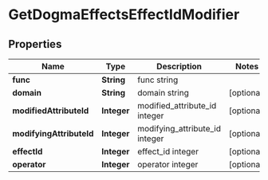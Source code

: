 
# GetDogmaEffectsEffectIdModifier

## Properties
Name | Type | Description | Notes
------------ | ------------- | ------------- | -------------
**func** | **String** | func string | 
**domain** | **String** | domain string |  [optional]
**modifiedAttributeId** | **Integer** | modified_attribute_id integer |  [optional]
**modifyingAttributeId** | **Integer** | modifying_attribute_id integer |  [optional]
**effectId** | **Integer** | effect_id integer |  [optional]
**operator** | **Integer** | operator integer |  [optional]



